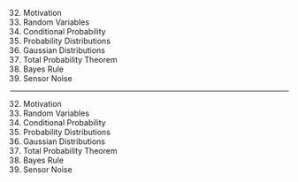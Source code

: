 32. Motivation
33. Random Variables
34. Conditional Probability
35. Probability Distributions
36. Gaussian Distributions
37. Total Probability Theorem
38. Bayes Rule
39. Sensor Noise

---

32. Motivation
33. Random Variables
34. Conditional Probability
35. Probability Distributions
36. Gaussian Distributions
37. Total Probability Theorem
38. Bayes Rule
39. Sensor Noise
